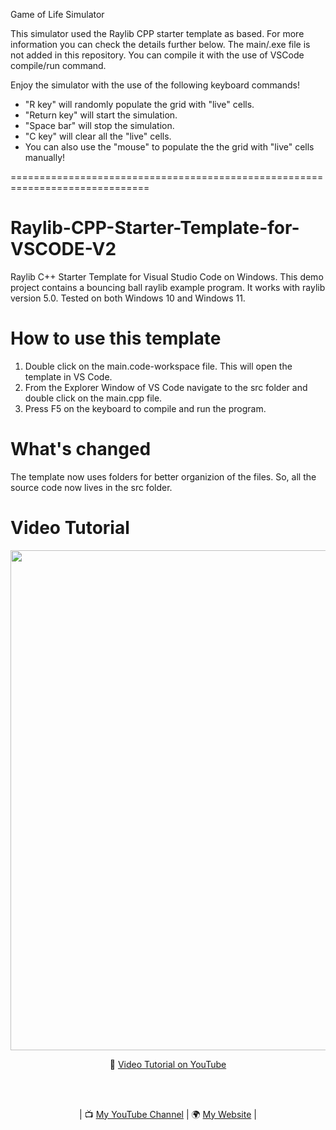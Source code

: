 Game of Life Simulator


This simulator used the Raylib CPP starter template as based. For more information you can check the details further below.
The main/.exe file is not added in this repository. You can compile it with the use of VSCode compile/run command.

Enjoy the simulator with the use of the following keyboard commands!
 - "R key" will randomly populate the grid with "live" cells.
 - "Return key" will start the simulation.
 - "Space bar" will stop the simulation.
 - "C key" will clear all the "live" cells.
 - You can also use the "mouse" to populate the the grid with "live" cells manually!

==============================================================================
# Raylib-CPP-Starter-Template-for-VSCODE-V2
Raylib C++ Starter Template for Visual Studio Code on Windows.
This demo project contains a bouncing ball raylib example program.
It works with raylib version 5.0. Tested on both Windows 10 and Windows 11.

# How to use this template
1. Double click on the main.code-workspace file. This will open the template in VS Code.
2. From the Explorer Window of VS Code navigate to the src folder and double click on the main.cpp file.
3. Press F5 on the keyboard to compile and run the program.

# What's changed
The template now uses folders for better organizion of the files. So, all the source code now lives in the src folder.

# Video Tutorial

<p align="center">
  <img src="preview.jpg" alt="" width="800">
</p>

<p align="center">
🎥 <a href="https://www.youtube.com/watch?v=PaAcVk5jUd8">Video Tutorial on YouTube</a>
</p>

<br>
<br>
<p align="center">
| 📺 <a href="https://www.youtube.com/channel/UC3ivOTE5EgpmF2DHLBmWIWg">My YouTube Channel</a>
| 🌍 <a href="http://www.educ8s.tv">My Website</a> | <br>
</p>
